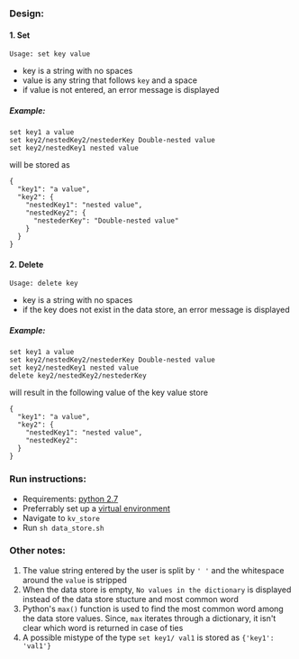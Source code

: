 ### Design:

#### 1. Set
`Usage: set key value`
  * key is a string with no spaces
  * value is any string that follows `key` and a space
  * if value is not entered, an error message is displayed

##### Example:
```
set key1 a value
set key2/nestedKey2/nestederKey Double-nested value
set key2/nestedKey1 nested value
```
will be stored as 

```
{
  "key1": "a value",
  "key2": {
    "nestedKey1": "nested value",
    "nestedKey2": {
      "nestederKey": "Double-nested value"
    }
  }
}
```

#### 2. Delete
`Usage: delete key`
  * key is a string with no spaces
  * if the key does not exist in the data store, an error message is displayed

##### Example:
```
set key1 a value
set key2/nestedKey2/nestederKey Double-nested value
set key2/nestedKey1 nested value
delete key2/nestedKey2/nestederKey
```
will result in the following value of the key value store

```
{
  "key1": "a value",
  "key2": {
    "nestedKey1": "nested value",
    "nestedKey2":
  }
}
```

### Run instructions:
  * Requirements: [python 2.7](https://www.python.org/download/releases/2.7/)
  * Preferrably set up a [virtual environment](https://virtualenv.pypa.io/en/stable/)
  * Navigate to `kv_store`
  * Run `sh data_store.sh`

### Other notes:
1. The value string entered by the user is split by `' '` and the whitespace around the `value` is stripped
2. When the data store is empty, `No values in the dictionary` is displayed instead of the data store stucture and most common word
3. Python's `max()` function is used to find the most common word among the data store values. Since, `max` iterates through a dictionary, it isn't clear which word is returned in case of ties
4. A possible mistype of the type `set key1/ val1` is stored as `{'key1': 'val1'}`
